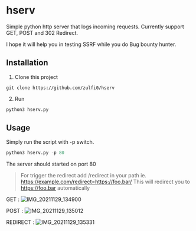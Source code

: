 # hserv

Simple python http server that logs incoming requests.
Currently support GET, POST and 302 Redirect.

I hope it will help you in testing SSRF while you do Bug bounty hunter.

## Installation
1. Clone this project
```
git clone https://github.com/zulfi0/hserv
```
2. Run
```python
python3 hserv.py
```
## Usage
Simply run the script with -p switch.

```python
python3 hserv.py -p 80
```
The server should started on port 80
>For trigger the redirect add /redirect in your path ie. https://example.com/redirect=https://foo.bar/
This will redirect you to https://foo.bar automatically

GET :
![IMG_20211129_134900](https://user-images.githubusercontent.com/68773572/143817074-21c5a572-2e49-4a16-bfb6-ef771b55aed4.jpg)

POST :
![IMG_20211129_135012](https://user-images.githubusercontent.com/68773572/143817161-8e5f63d9-a046-4c7f-b89b-2160b5f8b063.jpg)

REDIRECT :
![IMG_20211129_135331](https://user-images.githubusercontent.com/68773572/143817234-a5d08be1-34ae-4cbc-a300-76b1472f5b60.jpg)

